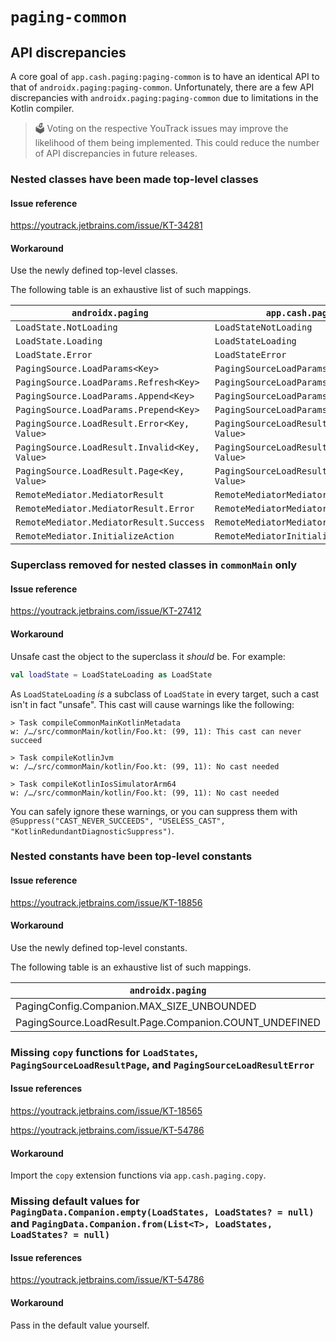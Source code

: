 # `paging-common`

## API discrepancies

A core goal of `app.cash.paging:paging-common` is to have an identical API to that of `androidx.paging:paging-common`.
Unfortunately, there are a few API discrepancies with `androidx.paging:paging-common` due to limitations in the Kotlin compiler.

> 🗳️ Voting on the respective YouTrack issues may improve the likelihood of them being implemented.
> This could reduce the number of API discrepancies in future releases.

### Nested classes have been made top-level classes

#### Issue reference

https://youtrack.jetbrains.com/issue/KT-34281

#### Workaround

Use the newly defined top-level classes.

The following table is an exhaustive list of such mappings.

| `androidx.paging`                             | `app.cash.paging`                           |
|-----------------------------------------------|---------------------------------------------|
| `LoadState.NotLoading`                        | `LoadStateNotLoading`                       |
| `LoadState.Loading`                           | `LoadStateLoading`                          |
| `LoadState.Error`                             | `LoadStateError`                            |
| `PagingSource.LoadParams<Key>`                | `PagingSourceLoadParams<Key>`               |
| `PagingSource.LoadParams.Refresh<Key>`        | `PagingSourceLoadParamsRefresh<Key>`        |
| `PagingSource.LoadParams.Append<Key>`         | `PagingSourceLoadParamsAppend<Key>`         |
| `PagingSource.LoadParams.Prepend<Key>`        | `PagingSourceLoadParamsPrepend<Key>`        |
| `PagingSource.LoadResult.Error<Key, Value>`   | `PagingSourceLoadResultError<Key, Value>`   |
| `PagingSource.LoadResult.Invalid<Key, Value>` | `PagingSourceLoadResultInvalid<Key, Value>` |
| `PagingSource.LoadResult.Page<Key, Value>`    | `PagingSourceLoadResultPage<Key, Value>`    |
| `RemoteMediator.MediatorResult`               | `RemoteMediatorMediatorResult`              |
| `RemoteMediator.MediatorResult.Error`         | `RemoteMediatorMediatorResultError`         |
| `RemoteMediator.MediatorResult.Success`       | `RemoteMediatorMediatorResultSuccess`       |
| `RemoteMediator.InitializeAction`             | `RemoteMediatorInitializeAction`            |

### Superclass removed for nested classes in `commonMain` only

#### Issue reference

https://youtrack.jetbrains.com/issue/KT-27412

#### Workaround

Unsafe cast the object to the superclass it _should_ be.
For example:

```kotlin
val loadState = LoadStateLoading as LoadState
```

As `LoadStateLoading` _is_ a subclass of `LoadState` in every target,
such a cast isn't in fact "unsafe".
This cast will cause warnings like the following:

```
> Task compileCommonMainKotlinMetadata
w: /…/src/commonMain/kotlin/Foo.kt: (99, 11): This cast can never succeed

> Task compileKotlinJvm
w: /…/src/commonMain/kotlin/Foo.kt: (99, 11): No cast needed

> Task compileKotlinIosSimulatorArm64
w: /…/src/commonMain/kotlin/Foo.kt: (99, 11): No cast needed
```

You can safely ignore these warnings,
or you can suppress them with `@Suppress("CAST_NEVER_SUCCEEDS", "USELESS_CAST", "KotlinRedundantDiagnosticSuppress")`.

### Nested constants have been top-level constants

#### Issue reference

https://youtrack.jetbrains.com/issue/KT-18856

#### Workaround

Use the newly defined top-level constants.

The following table is an exhaustive list of such mappings.

| `androidx.paging`                                      | `app.cash.paging`  |
|--------------------------------------------------------|--------------------|
| PagingConfig.Companion.MAX_SIZE_UNBOUNDED              | MAX_SIZE_UNBOUNDED |
| PagingSource.LoadResult.Page.Companion.COUNT_UNDEFINED | COUNT_UNDEFINED    |

### Missing `copy` functions for `LoadStates`, `PagingSourceLoadResultPage`, and `PagingSourceLoadResultError`

#### Issue references

https://youtrack.jetbrains.com/issue/KT-18565

https://youtrack.jetbrains.com/issue/KT-54786

#### Workaround

Import the `copy` extension functions via `app.cash.paging.copy`.

### Missing default values for `PagingData.Companion.empty(LoadStates, LoadStates? = null)` and `PagingData.Companion.from(List<T>, LoadStates, LoadStates? = null)`

#### Issue references

https://youtrack.jetbrains.com/issue/KT-54786

#### Workaround

Pass in the default value yourself.
